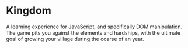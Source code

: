 Kingdom
=======

A learning experience for JavaScript, and specifically DOM manipulation. The game pits you against the elements and hardships, with the ultimate goal of growing your village during the coarse of an year.

